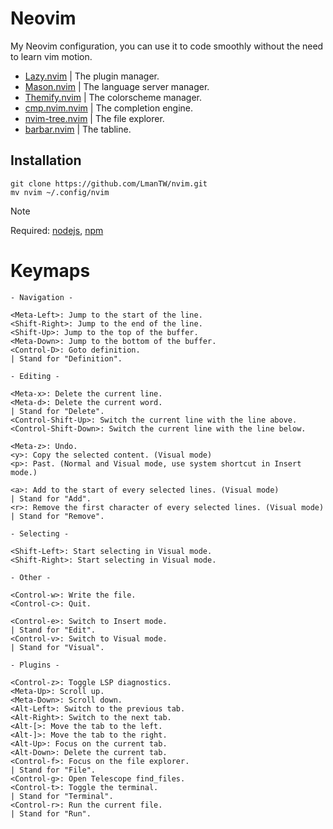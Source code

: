 # Neovim

My Neovim configuration, you can use it to code smoothly without the need to learn vim motion.

* [Lazy.nvim](https://github.com/folke/lazy.nvim) | The plugin manager.
* [Mason.nvim](https://github.com/williamboman/mason.nvim) | The language server manager.
* [Themify.nvim](https://github.com/LmanTW/themify.nvim) | The colorscheme manager.
* [cmp.nvim.nvim](github.com/hrsh7th/nvim-cmp) | The completion engine.
* [nvim-tree.nvim](https://github.com/nvim-tree/nvim-tree.lua?tab=readme-ov-file) | The file explorer.
* [barbar.nvim](github.com/romgrk/barbar.nvim) | The tabline.

## Installation

```
git clone https://github.com/LmanTW/nvim.git
mv nvim ~/.config/nvim
```

> [!NOTE]
> Required: [nodejs](https://nodejs.org/en), [npm](https://www.npmjs.com)

# Keymaps

```
- Navigation -

<Meta-Left>: Jump to the start of the line.
<Shift-Right>: Jump to the end of the line.
<Shift-Up>: Jump to the top of the buffer.
<Meta-Down>: Jump to the bottom of the buffer.
<Control-D>: Goto definition.
| Stand for "Definition".

- Editing -

<Meta-x>: Delete the current line.
<Meta-d>: Delete the current word.
| Stand for "Delete".
<Control-Shift-Up>: Switch the current line with the line above. 
<Control-Shift-Down>: Switch the current line with the line below.

<Meta-z>: Undo.
<y>: Copy the selected content. (Visual mode)
<p>: Past. (Normal and Visual mode, use system shortcut in Insert mode.)

<a>: Add to the start of every selected lines. (Visual mode)
| Stand for "Add".
<r>: Remove the first character of every selected lines. (Visual mode)
| Stand for "Remove".

- Selecting -

<Shift-Left>: Start selecting in Visual mode.
<Shift-Right>: Start selecting in Visual mode.

- Other -

<Control-w>: Write the file.
<Control-c>: Quit.

<Control-e>: Switch to Insert mode.
| Stand for "Edit".
<Control-v>: Switch to Visual mode.
| Stand for "Visual".

- Plugins -

<Control-z>: Toggle LSP diagnostics.
<Meta-Up>: Scroll up.
<Meta-Down>: Scroll down.
<Alt-Left>: Switch to the previous tab.
<Alt-Right>: Switch to the next tab.
<Alt-[>: Move the tab to the left.
<Alt-]>: Move the tab to the right.
<Alt-Up>: Focus on the current tab.
<Alt-Down>: Delete the current tab.
<Control-f>: Focus on the file explorer.
| Stand for "File".
<Control-g>: Open Telescope find_files.
<Control-t>: Toggle the terminal.
| Stand for "Terminal".
<Control-r>: Run the current file.
| Stand for "Run".
```
